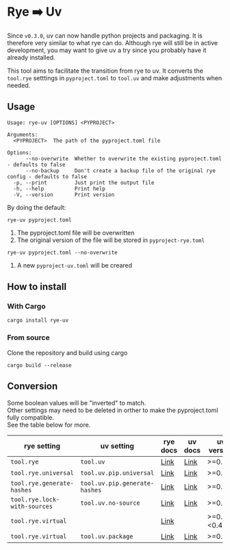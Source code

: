 # Rye ➡️ Uv
Since `v0.3.0`, uv can now handle python projects and packaging.
It is therefore very similar to what rye can do.
Although rye will still be in active development, you may want to give uv a try since you probably have it already installed.

This tool aims to facilitate the transition from rye to uv.
It converts the `tool.rye` setttings in `pyproject.toml`  to `tool.uv` and make adjustments when needed.

## Usage
```
Usage: rye-uv [OPTIONS] <PYPROJECT>

Arguments:
  <PYPROJECT>  The path of the pyproject.toml file

Options:
      --no-overwrite  Whether to overwrite the existing pyproject.toml - defaults to false
      --no-backup     Don't create a backup file of the original rye config - defaults to false
  -p, --print         Just print the output file
  -h, --help          Print help
  -V, --version       Print version
```

By doing the default:

```
rye-uv pyproject.toml
```
1. The pyproject.toml file will be overwritten
2. The original version of the file will be stored in `pyproject-rye.toml`

```
rye-uv pyproject.toml --no-overwrite
```
1. A new `pyproject-uv.toml` will be creared


## How to install

### With Cargo
```
cargo install rye-uv
```

### From source
Clone the repository and build using cargo
```
cargo build --release
```

## Conversion

Some boolean values will be "inverted" to match.
\
Other settings may need to be deleted in orther to make the pyproject.toml fully compatible.
\
See the table below for more.

| rye setting | uv setting | rye docs | uv docs |  uv version | Inverted | Deleted
| ----------- | ---------- | -------- | ------- | -------------- | --------|-----------| 
| `tool.rye`    | `tool.uv`    |  [Link](https://rye.astral.sh/guide/pyproject/#toolryeuniversal)     |   [Link](https://docs.astral.sh/uv/reference/settings/#pip_universal)      |  >=0.3.0         |||
| `tool.rye.universal`   | `tool.uv.pip.universal`    | [Link](https://rye.astral.sh/guide/pyproject/#toolryeuniversal)      |    [Link](https://docs.astral.sh/uv/reference/settings/#pip_universal)     |  >=0.3.0         |||
| `tool.rye.generate-hashes`  | `tool.uv.pip.generate-hashes`    | [Link](https://rye.astral.sh/guide/pyproject/#toolryegenerate-hashes)     |   [Link](https://docs.astral.sh/uv/reference/settings/#pip_generate-hashes)    |   >=0.3.0         |||
| `tool.rye.lock-with-sources`  | `tool.uv.no-source`    | [Link](https://rye.astral.sh/guide/pyproject/#toolryegenerate-hashes)     |   [Link](https://docs.astral.sh/uv/reference/settings/#pip_generate-hashes)    |   >=0.3.0         | ✅ ||
| `tool.rye.virtual`  |                   |  [Link](https://rye.astral.sh/guide/pyproject/#toolryevirtual)     |     |   >=0.3.0,<0.4.0         |  | ✅  ||
| `tool.rye.virtual`  | `tool.uv.package`|  [Link](https://rye.astral.sh/guide/pyproject/#toolryevirtual)     |  [Link](https://docs.astral.sh/uv/reference/settings/#package)   |   >=0.4.0 |✅||         




